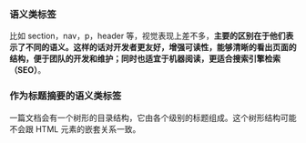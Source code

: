 ### 语义类标签

比如 section，nav，p，header 等，视觉表现上差不多，**主要的区别在于他们表示了不同的语义。这样的话对开发者更友好，增强可读性，能够清晰的看出页面的结构，便于团队的开发和维护；同时也适宜于机器阅读，更适合搜索引擎检索（SEO）**。

### 作为标题摘要的语义类标签

一篇文档会有一个树形的目录结构，它由各个级别的标题组成。这个树形结构可能不会跟 HTML 元素的嵌套关系一致。
